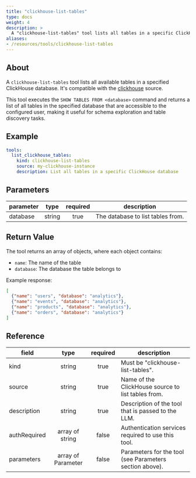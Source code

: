 ```yaml
---
title: "clickhouse-list-tables"
type: docs
weight: 4
description: >
  A "clickhouse-list-tables" tool lists all tables in a specific ClickHouse database.
aliases:
- /resources/tools/clickhouse-list-tables
---
```


## About

A `clickhouse-list-tables` tool lists all available tables in a specified 
ClickHouse database. It's compatible with the [clickhouse](../../sources/clickhouse.md) source.

This tool executes the `SHOW TABLES FROM <database>` command and returns a list 
of all tables in the specified database that are accessible to the configured 
user, making it useful for schema exploration and table discovery tasks.

## Example

```yaml
tools:
  list_clickhouse_tables:
    kind: clickhouse-list-tables
    source: my-clickhouse-instance
    description: List all tables in a specific ClickHouse database
```

## Parameters

| **parameter** | **type** | **required** | **description**                            |
|---------------|:--------:|:------------:|---------------------------------------------|
| database      | string   | true         | The database to list tables from.          |

## Return Value

The tool returns an array of objects, where each object contains:
- `name`: The name of the table
- `database`: The database the table belongs to

Example response:
```json
[
  {"name": "users", "database": "analytics"},
  {"name": "events", "database": "analytics"},
  {"name": "products", "database": "analytics"},
  {"name": "orders", "database": "analytics"}
]
```

## Reference

| **field**          | **type**           | **required** | **description**                                           |
|--------------------|:------------------:|:------------:|-----------------------------------------------------------|
| kind               | string             | true         | Must be "clickhouse-list-tables".                        |
| source             | string             | true         | Name of the ClickHouse source to list tables from.       |
| description        | string             | true         | Description of the tool that is passed to the LLM.       |
| authRequired       | array of string    | false        | Authentication services required to use this tool.       |
| parameters         | array of Parameter | false        | Parameters for the tool (see Parameters section above).  |